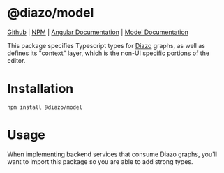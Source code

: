 # @diazo/model

[Github](https://github.com/astronautlabs/diazo-model) 
| [NPM](https://npmjs.com/package/@diazo/model)
| [Angular Documentation](https://astronautlabs.github.io/diazo/) 
| [Model Documentation](https://astronautlabs.github.io/diazo-model)

This package specifies Typescript types for 
[Diazo](https://github.com/astronautlabs/diazo) graphs, as well as defines 
its "context" layer, which is the non-UI specific portions of the editor.

# Installation 

```
npm install @diazo/model
```

# Usage

When implementing backend services that consume Diazo graphs, you'll want to 
import this package so you are able to add strong types. 